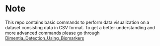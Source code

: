 # Note

This repo contains basic commands to perform data visualization on a dataset consisting data in CSV format.
To get a better understanding and more advanced commands please go through [Dimentia_Detection_Using_Biomarkers](https://github.com/iloveai-ml/Dimentia_Detection_Using_Biomarkers)
